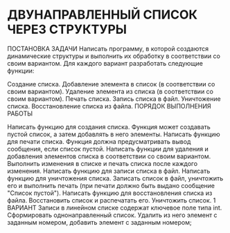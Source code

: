 # ДВУНАПРАВЛЕННЫЙ СПИСОК ЧЕРЕЗ СТРУКТУРЫ  

ПОСТАНОВКА ЗАДАЧИ
Написать программу, в которой создаются динамические структуры и выполнить их обработку в соответствии со своим вариантом.
Для каждого вариант разработать следующие функции:

Создание списка.
Добавление элемента в список (в соответствии со своим вариантом).
Удаление элемента из списка (в соответствии со своим вариантом).
Печать списка.
Запись списка в файл.
Уничтожение списка.
Восстановление списка из файла.
ПОРЯДОК ВЫПОЛНЕНИЯ РАБОТЫ

Написать функцию для создания списка. Функция может создавать пустой список, а затем добавлять в него элементы.
Написать функцию для печати списка. Функция должна предусматривать вывод сообщения, если список пустой.
Написать функции для удаления и добавления элементов списка в соответствии со своим вариантом.
Выполнить изменения в списке и печать списка после каждого изменения.
Написать функцию для записи списка в файл.
Написать функцию для уничтожения списка.
Записать список в файл, уничтожить его и выполнить печать (при печати должно быть выдано сообщение "Список пустой").
Написать функцию для восстановления списка из файла.
Восстановить список и распечатать его.
Уничтожить список.
1 ВАРИАНТ
Записи в линейном списке содержат ключевое поле типа int.
Сформировать однонаправленный список.
Удалить из него элемент с заданным номером, добавить элемент с заданным номером;
